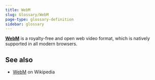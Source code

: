 ```yaml
---
title: WebM
slug: Glossary/WebM
page-type: glossary-definition
sidebar: glossary
---
```


**[WebM](/en-US/docs/Web/Media/Guides/Formats/Containers#webm)** is a royalty-free and open web video format, which is natively supported in all modern browsers.

## See also

- [WebM](https://en.wikipedia.org/wiki/WebM) on Wikipedia
